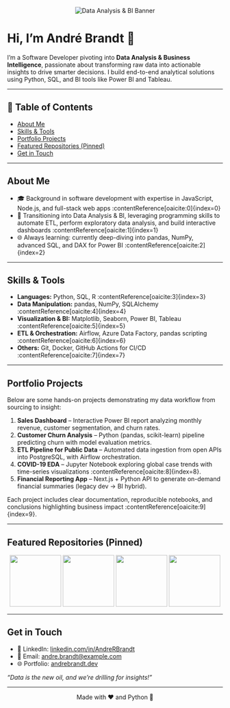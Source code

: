 <!-- Banner/Header -->
<p align="center">
  <img src="https://github.com/AndreRBrandt/AndreRBrandt/blob/main/banner.png" alt="Data Analysis & BI Banner" />
</p>

# Hi, I’m André Brandt 👋

I’m a Software Developer pivoting into **Data Analysis & Business Intelligence**, passionate about transforming raw data into actionable insights to drive smarter decisions. I build end-to-end analytical solutions using Python, SQL, and BI tools like Power BI and Tableau.  

---

## 📖 Table of Contents

- [About Me](#about-me)  
- [Skills & Tools](#skills--tools)  
- [Portfolio Projects](#portfolio-projects)  
- [Featured Repositories (Pinned)](#featured-repositories-pinned)  
- [Get in Touch](#get-in-touch)  

---

## About Me

- 🎓 Background in software development with expertise in JavaScript, Node.js, and full-stack web apps :contentReference[oaicite:0]{index=0}  
- 🔄 Transitioning into Data Analysis & BI, leveraging programming skills to automate ETL, perform exploratory data analysis, and build interactive dashboards :contentReference[oaicite:1]{index=1}  
- 🌐 Always learning: currently deep-diving into pandas, NumPy, advanced SQL, and DAX for Power BI :contentReference[oaicite:2]{index=2}  

---

## Skills & Tools

- **Languages:** Python, SQL, R :contentReference[oaicite:3]{index=3}  
- **Data Manipulation:** pandas, NumPy, SQLAlchemy :contentReference[oaicite:4]{index=4}  
- **Visualization & BI:** Matplotlib, Seaborn, Power BI, Tableau :contentReference[oaicite:5]{index=5}  
- **ETL & Orchestration:** Airflow, Azure Data Factory, pandas scripting :contentReference[oaicite:6]{index=6}  
- **Others:** Git, Docker, GitHub Actions for CI/CD :contentReference[oaicite:7]{index=7}  

---

## Portfolio Projects

Below are some hands-on projects demonstrating my data workflow from sourcing to insight:

1. **Sales Dashboard** – Interactive Power BI report analyzing monthly revenue, customer segmentation, and churn rates.  
2. **Customer Churn Analysis** – Python (pandas, scikit-learn) pipeline predicting churn with model evaluation metrics.  
3. **ETL Pipeline for Public Data** – Automated data ingestion from open APIs into PostgreSQL, with Airflow orchestration.  
4. **COVID-19 EDA** – Jupyter Notebook exploring global case trends with time-series visualizations :contentReference[oaicite:8]{index=8}.  
5. **Financial Reporting App** – Next.js + Python API to generate on-demand financial summaries (legacy dev → BI hybrid).  

Each project includes clear documentation, reproducible notebooks, and conclusions highlighting business impact :contentReference[oaicite:9]{index=9}.

---

## Featured Repositories (Pinned)

<p align="center">
  <a href="https://github.com/AndreRBrandt/sales-dashboard"><img src="https://github.com/AndreRBrandt/sales-dashboard/raw/main/thumbnail.png" width="120" /></a>
  <a href="https://github.com/AndreRBrandt/churn-analysis"><img src="https://github.com/AndreRBrandt/churn-analysis/raw/main/thumbnail.png" width="120" /></a>
  <a href="https://github.com/AndreRBrandt/etl-pipeline"><img src="https://github.com/AndreRBrandt/etl-pipeline/raw/main/thumbnail.png" width="120" /></a>
  <a href="https://github.com/AndreRBrandt/covid-eda"><img src="https://github.com/AndreRBrandt/covid-eda/raw/main/thumbnail.png" width="120" /></a>
</p>

---

## Get in Touch

- 🔗 LinkedIn: [linkedin.com/in/AndreRBrandt](https://www.linkedin.com/in/AndreRBrandt/)  
- 📧 Email: andre.brandt@example.com  
- 🌐 Portfolio: [andrebrandt.dev](https://andrebrandt.dev)  

_“Data is the new oil, and we’re drilling for insights!”_

---

<p align="center">
  Made with ❤️ and Python 🐍
</p>
